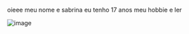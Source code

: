 oieee
meu nome e sabrina
eu tenho 17 anos
meu hobbie e ler

![image](https://github.com/sabwinakkj/sabrinasasa/assets/170569829/04726422-f5e0-47c8-9b77-05d1b6f73527)

